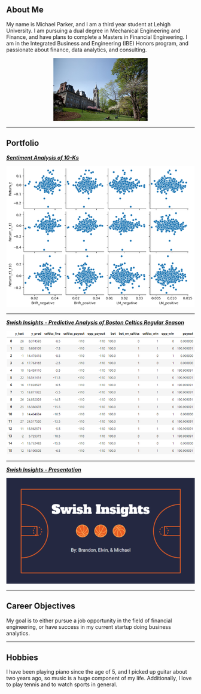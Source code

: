 ## About Me

My name is Michael Parker, and I am a third year student at Lehigh University. I am pursuing a dual degree in Mechanical Engineering and Finance, and have plans to complete a Masters in Financial Engineering. I am in the Integrated Business and Engineering (IBE) Honors program, and passionate about finance, data analytics, and consulting.

<!-- Upload your own photo and change the path -->

<p style="text-align:center;">
  <img class="img-circle" src="images/lehigh.JPG?raw=true" width="50%">
</p>

---

## Portfolio

<!-- You can link to other websites, PDFs in this repo, and other pages in this repo -->

_**[Sentiment Analysis of 10-Ks](/midterm/report)**_


<img src="/midterm/output_31_1.png"/>

---


_**[Swish Insights - Predictive Analysis of Boston Celtics Regular Season](https://brandon4106.github.io/Fin_377_Swish_Insights/)**_

<img src="images/model_three.png?raw=true"/>

---

_**[Swish Insights - Presentation](/pdf/swish.pdf)**_

<img src="images/swishinsights.png?raw=true"/>

---

## Career Objectives

My goal is to either pursue a job opportunity in the field of financial engineering, or have success in my current startup doing business analytics.

---

## Hobbies

I have been playing piano since the age of 5, and I picked up guitar about two years ago, so music is a huge component of my life. Additionally, I love to play tennis and to watch sports in general.


